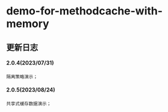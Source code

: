 # demo-for-methodcache-with-memory

## 更新日志

#### 2.0.4(2023/07/31)
    隔离策略演示；

#### 2.0.5(2023/08/24)
    共享式缓存数据演示；